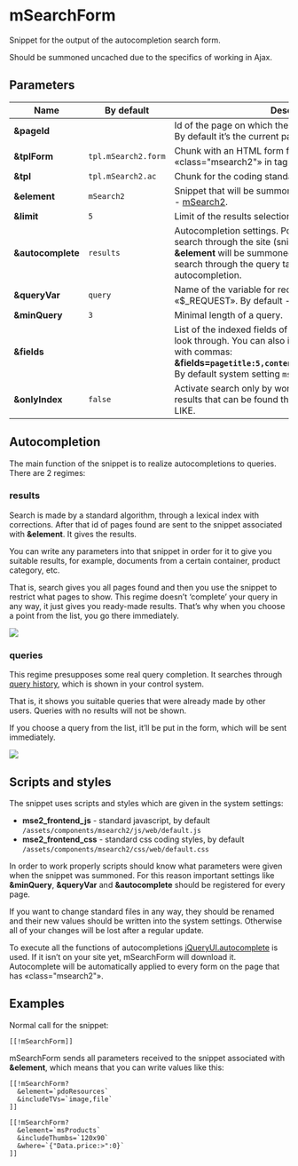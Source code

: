 # mSearchForm

Snippet for the output of the autocompletion search form.

Should be summoned uncached due to the specifics of working in Ajax.

## Parameters

Name              | By default          | Description
------------------|---------------------|-----------------------------------------------------------------------------------------------------------------------------------------------------------------------------------------------------------------------------------------------------
**&pageId**       |                     | Id of the page on which the search request will be sent. By default it’s the current page.
**&tplForm**      | `tpl.mSearch2.form` | Chunk with an HTML form for output, must contain «class="msearch2"» in tag «\<form\>».
**&tpl**          | `tpl.mSearch2.ac`   | Chunk for the coding standards of each result
**&element**      | `mSearch2`          | Snippet that will be summoned for work output. Bu default - [mSearch2][1].
**&limit**        | `5`                 | Limit of the results selection
**&autocomplete** | `results`           | Autocompletion settings. Possible variants: «results» - search through the site (snippet associated with **&element** will be summoned for the output), «queries» - search through the query table, «0» - deactivate autocompletion.
**&queryVar**     | `query`             | Name of the variable for receiving search query from «$_REQUEST». By default - «query».
**&minQuery**     | `3`                 | Minimal length of a query.
**&fields**       |                     | List of the indexed fields of the resource, with commas, to look through. You can also indicate each field’s weight, with commas: **&fields=`pagetitle:5,content:3,comment:1,tv_mytvname:2`**. By default system setting `mse2_index_fields`is used.
**&onlyIndex**    | `false`             | Activate search only by words’ index and deactivate extra results that can be found through simple search with LIKE.

## Autocompletion

The main function of the snippet is to realize autocompletions to queries. There are 2 regimes:

### results

Search is made by a standard algorithm, through a lexical index with corrections.
After that id of pages found are sent to the snippet associated with **&element**. It gives the results.

You can write any parameters into that snippet in order for it to give you suitable results, for example, documents from a certain container, product category, etc.

That is, search gives you all pages found and then you use the snippet to restrict what pages to show. This regime doesn’t ‘complete’ your query in any way, it just gives you ready-made results.
That’s why when you choose a point from the list, you go there immediately.

[![](https://file.modx.pro/files/0/2/d/02d12e8588b9920752fddecef35ba99cs.jpg)](https://file.modx.pro/files/0/2/d/02d12e8588b9920752fddecef35ba99c.png)

### queries

This regime presupposes some real query completion. It searches through [query history][4], which is shown in your control system.

That is, it shows you suitable queries that were already made by other users. Queries with no results will not be shown.

If you choose a query from the list, it’ll be put in the form, which will be sent immediately.

[![](https://file.modx.pro/files/1/b/3/1b3240ec2c205bae779d771826bb789ds.jpg)](https://file.modx.pro/files/1/b/3/1b3240ec2c205bae779d771826bb789d.png)

## Scripts and styles

The snippet uses scripts and styles which are given in the system settings:

- **mse2_frontend_js** - standard javascript, by default `/assets/components/msearch2/js/web/default.js`
- **mse2_frontend_css** - standard css coding styles, by default `/assets/components/msearch2/css/web/default.css`

In order to work properly scripts should know what parameters were given when the snippet was summoned. For this reason important settings like **&minQuery**, **&queryVar** and **&autocomplete** should be registered for every page.

If you want to change standard files in any way, they should be renamed and their new values should be written into the system settings. Otherwise all of your changes will be lost after a regular update.

To execute all the functions of autocompletions [jQueryUI.autocomplete][3] is used.
If it isn’t on your site yet, mSearchForm will download it.
Autocomplete will be automatically applied to every form on the page that has «class="msearch2"».

## Examples

Normal call for the snippet:

```modx
[[!mSearchForm]]
```

mSearchForm sends all parameters received to the snippet associated with **&element**, which means that you can write values like this:

```modx
[[!mSearchForm?
  &element=`pdoResources`
  &includeTVs=`image,file`
]]

[[!mSearchForm?
  &element=`msProducts`
  &includeThumbs=`120x90`
  &where=`{"Data.price:>":0}`
]]
```

[1]: /en/components/msearch2/snippets/msearch2
[3]: http://jqueryui.com/autocomplete/
[4]: /en/components/msearch2/interface/queries
